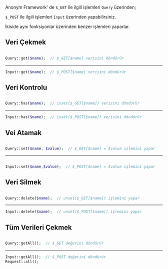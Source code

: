 Anonym Framework' de `$_GET` ile ilgili işlemleri `Query` üzerinden;

`$_POST` ile ilgili işlemleri `Input` üzerinden yapabilirsiniz.


İkiside aynı fonksiyonlar üzerinden benzer işlemleri yaparlar.

Veri Çekmek
--------

```php

Query::get($name);  // $_GET[$name] verisini döndürür 

```
******************

```php
Input::get($name);  // $_POST[$name] verisini döndürür
```

Veri Kontrolu
------------

```php

Query::has($name);  // isset($_GET[$name]) verisini döndürür 

```
******************

```php
Input::has($name);  // isset($_POST[$name]) verisini döndürür
```


Vei Atamak
------------

```php

Query::set($name, $value);  // $_GET[$name] = $value işlemini yapar

```
******************

```php

Input::set($name,$value);  // $_POST[$name] = $value işlemini yapar

```

Veri Silmek
----------

```php

Query::delete($name);  // unset($_GET[$name]) işlemini yapar

```
******************

```php
Input::delete($name);  // unset($_POST[$name]) işlemini yapar
```


Tüm Verileri Çekmek
-------------


```php

Query::getAll();  // $_GET değerini döndürür 

```
******************

```php
Input::getAll();  // $_POST değerini döndürür
Request::all();
```
